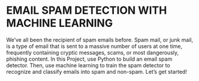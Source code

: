 # EMAIL SPAM DETECTION WITH MACHINE LEARNING
We’ve all been the recipient of spam emails before. Spam mail, or junk mail, is a type of email that is sent to a massive number of users at one time, frequently containing cryptic messages, scams, or most dangerously, phishing content. In this Project, use Python to build an email spam detector. Then, use machine learning to train the spam detector to recognize and classify emails into spam and non-spam. Let’s get started!
